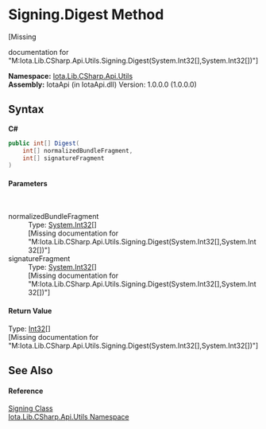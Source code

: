 # Signing.Digest Method 
 

\[Missing <summary> documentation for "M:Iota.Lib.CSharp.Api.Utils.Signing.Digest(System.Int32[],System.Int32[])"\]

**Namespace:**&nbsp;<a href="N_Iota_Lib_CSharp_Api_Utils">Iota.Lib.CSharp.Api.Utils</a><br />**Assembly:**&nbsp;IotaApi (in IotaApi.dll) Version: 1.0.0.0 (1.0.0.0)

## Syntax

**C#**<br />
``` C#
public int[] Digest(
	int[] normalizedBundleFragment,
	int[] signatureFragment
)
```


#### Parameters
&nbsp;<dl><dt>normalizedBundleFragment</dt><dd>Type: <a href="http://msdn2.microsoft.com/en-us/library/td2s409d" target="_blank">System.Int32</a>[]<br />\[Missing <param name="normalizedBundleFragment"/> documentation for "M:Iota.Lib.CSharp.Api.Utils.Signing.Digest(System.Int32[],System.Int32[])"\]</dd><dt>signatureFragment</dt><dd>Type: <a href="http://msdn2.microsoft.com/en-us/library/td2s409d" target="_blank">System.Int32</a>[]<br />\[Missing <param name="signatureFragment"/> documentation for "M:Iota.Lib.CSharp.Api.Utils.Signing.Digest(System.Int32[],System.Int32[])"\]</dd></dl>

#### Return Value
Type: <a href="http://msdn2.microsoft.com/en-us/library/td2s409d" target="_blank">Int32</a>[]<br />\[Missing <returns> documentation for "M:Iota.Lib.CSharp.Api.Utils.Signing.Digest(System.Int32[],System.Int32[])"\]

## See Also


#### Reference
<a href="T_Iota_Lib_CSharp_Api_Utils_Signing">Signing Class</a><br /><a href="N_Iota_Lib_CSharp_Api_Utils">Iota.Lib.CSharp.Api.Utils Namespace</a><br />